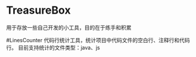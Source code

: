 # TreasureBox
用于存放一些自己开发的小工具，目的在于练手和积累


#LinesCounter
  代码行统计工具，统计项目中代码文件的空白行、注释行和代码行。
  目前支持统计的文件类型：java、js
